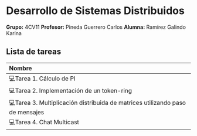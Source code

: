 # Desarrollo de Sistemas Distribuidos
   
**Grupo:** 4CV11
**Profesor:** Pineda Guerrero Carlos
**Alumna:** Ramírez Galindo Karina

## Lista de tareas
|Nombre |
:--- |
💻Tarea 1. Cálculo de PI |
💻Tarea 2. Implementación de un token-ring  |
💻Tarea 3. Multiplicación distribuida de matrices utilizando paso de mensajes |
💻Tarea 4. Chat Multicast |
